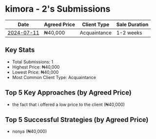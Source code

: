 # kimora - 2's Submissions

| Date | Agreed Price | Client Type | Sale Duration |
|------|--------------|-------------|----------------|
| [2024-07-11](2024-07-11_sale_submission.md) | ₦40,000 | Acquaintance | 1-2 weeks |

## Key Stats
- Total Submissions: 1
- Highest Price: ₦40,000
- Lowest Price: ₦40,000
- Most Common Client Type: Acquaintance

## Top 5 Key Approaches (by Agreed Price)
- the fact that i offered a low price to the client (₦40,000)

## Top 5 Successful Strategies (by Agreed Price)
- nonya (₦40,000)